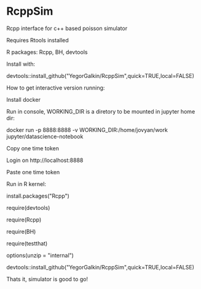 # RcppSim
Rcpp interface for c++ based poisson simulator

Requires Rtools installed

R packages: Rcpp, BH, devtools

Install with:

devtools::install_github("YegorGalkin/RcppSim",quick=TRUE,local=FALSE)


How to get interactive version running:

Install docker

Run in console, WORKING_DIR is a diretory to be mounted in jupyter home dir:

docker run -p 8888:8888 -v WORKING_DIR:/home/jovyan/work jupyter/datascience-notebook

Copy one time token

Login on http://localhost:8888

Paste one time token

Run in R kernel:

install.packages("Rcpp")

require(devtools)

require(Rcpp)

require(BH)

require(testthat)

options(unzip = "internal")

devtools::install_github("YegorGalkin/RcppSim",quick=TRUE,local=FALSE)

Thats it, simulator is good to go!
